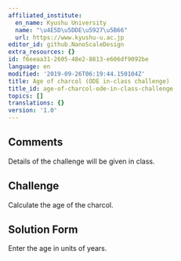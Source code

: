 ```yaml
---
affiliated_institute:
  en_name: Kyushu University
  name: "\u4E5D\u5DDE\u5927\u5B66"
  url: https://www.kyushu-u.ac.jp
editor_id: github.NanoScaleDesign
extra_resources: {}
id: f6eeaa31-2605-48e2-8813-e606df9092be
language: en
modified: '2019-09-26T06:19:44.150104Z'
title: Age of charcol (ODE in-class challenge)
title_id: age-of-charcol-ode-in-class-challenge
topics: []
translations: {}
version: '1.0'
---
```


## Comments
Details of the challenge will be given in class.


## Challenge
Calculate the age of the charcol.

## Solution Form
Enter the age in units of years.
